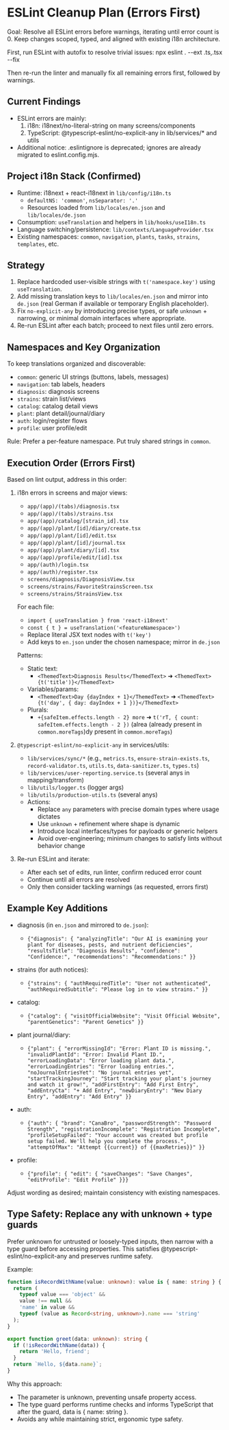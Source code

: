 # ESLint Cleanup Plan (Errors First)

Goal: Resolve all ESLint errors before warnings, iterating until error count is 0. Keep changes scoped, typed, and aligned with existing i18n architecture.

First, run ESLint with autofix to resolve trivial issues:
npx eslint . --ext .ts,.tsx --fix

Then re-run the linter and manually fix all remaining errors first, followed by warnings.

## Current Findings

- ESLint errors are mainly:
  1) i18n: i18next/no-literal-string on many screens/components
  2) TypeScript: @typescript-eslint/no-explicit-any in lib/services/* and utils
- Additional notice: .eslintignore is deprecated; ignores are already migrated to eslint.config.mjs.

## Project i18n Stack (Confirmed)

- Runtime: i18next + react-i18next in `lib/config/i18n.ts`
  - `defaultNS: 'common'`, `nsSeparator: '.'`
  - Resources loaded from `lib/locales/en.json` and `lib/locales/de.json`
- Consumption: `useTranslation` and helpers in `lib/hooks/useI18n.ts`
- Language switching/persistence: `lib/contexts/LanguageProvider.tsx`
- Existing namespaces: `common`, `navigation`, `plants`, `tasks`, `strains`, `templates`, etc.

## Strategy

1) Replace hardcoded user-visible strings with `t('namespace.key')` using `useTranslation`.
2) Add missing translation keys to `lib/locales/en.json` and mirror into `de.json` (real German if available or temporary English placeholder).
3) Fix `no-explicit-any` by introducing precise types, or safe `unknown` + narrowing, or minimal domain interfaces where appropriate.
4) Re-run ESLint after each batch; proceed to next files until zero errors.

## Namespaces and Key Organization

To keep translations organized and discoverable:

- `common`: generic UI strings (buttons, labels, messages)
- `navigation`: tab labels, headers
- `diagnosis`: diagnosis screens
- `strains`: strain list/views
- `catalog`: catalog detail views
- `plant`: plant detail/journal/diary
- `auth`: login/register flows
- `profile`: user profile/edit

Rule: Prefer a per-feature namespace. Put truly shared strings in `common`.

## Execution Order (Errors First)

Based on lint output, address in this order:

1. i18n errors in screens and major views:
   - `app/(app)/(tabs)/diagnosis.tsx`
   - `app/(app)/(tabs)/strains.tsx`
   - `app/(app)/catalog/[strain_id].tsx`
   - `app/(app)/plant/[id]/diary/create.tsx`
   - `app/(app)/plant/[id]/edit.tsx`
   - `app/(app)/plant/[id]/journal.tsx`
   - `app/(app)/plant/diary/[id].tsx`
   - `app/(app)/profile/edit/[id].tsx`
   - `app/(auth)/login.tsx`
   - `app/(auth)/register.tsx`
   - `screens/diagnosis/DiagnosisView.tsx`
   - `screens/strains/FavoriteStrainsScreen.tsx`
   - `screens/strains/StrainsView.tsx`

   For each file:
   - `import { useTranslation } from 'react-i18next'`
   - `const { t } = useTranslation('<featureNamespace>')`
   - Replace literal JSX text nodes with `t('key')`
   - Add keys to `en.json` under the chosen namespace; mirror in `de.json`

   Patterns:
   - Static text:
     - `<ThemedText>Diagnosis Results</ThemedText>` ➜ `<ThemedText>{t('title')}</ThemedText>`
   - Variables/params:
     - `<ThemedText>Day {dayIndex + 1}</ThemedText>` ➜ `<ThemedText>{t('day', { day: dayIndex + 1 })}</ThemedText>`
   - Plurals:
     - `+{safeItem.effects.length - 2} more` ➜ `t('rT, { count: safeItem.effects.length - 2 })` (alrea (already present in `common.moreTags`)dy present in `common.moreTags`)

2. `@typescript-eslint/no-explicit-any` in services/utils:
   - `lib/services/sync/*` (e.g., `metrics.ts`, `ensure-strain-exists.ts`, `record-validator.ts`, `utils.ts`, `data-sanitizer.ts`, `types.ts`)
   - `lib/services/user-reporting.service.ts` (several anys in mapping/transform)
   - `lib/utils/logger.ts` (logger args)
   - `lib/utils/production-utils.ts` (several anys)
   - Actions:
     - Replace `any` parameters with precise domain types where usage dictates
     - Use `unknown` + refinement where shape is dynamic
     - Introduce local interfaces/types for payloads or generic helpers
     - Avoid over-engineering; minimum changes to satisfy lints without behavior change

3. Re-run ESLint and iterate:
   - After each set of edits, run linter, confirm reduced error count
   - Continue until all errors are resolved
   - Only then consider tackling warnings (as requested, errors first)

## Example Key Additions

- diagnosis (in `en.json` and mirrored to `de.json`):
  - `{"diagnosis": { "analyzingTitle": "Our AI is examining your plant for diseases, pests, and nutrient deficiencies", "resultsTitle": "Diagnosis Results", "confidence": "Confidence:", "recommendations": "Recommendations:" }}`

- strains (for auth notices):
  - `{"strains": { "authRequiredTitle": "User not authenticated", "authRequiredSubtitle": "Please log in to view strains." }}`

- catalog:
  - `{"catalog": { "visitOfficialWebsite": "Visit Official Website", "parentGenetics": "Parent Genetics" }}`

- plant journal/diary:
  - `{"plant": { "errorMissingId": "Error: Plant ID is missing.", "invalidPlantId": "Error: Invalid Plant ID.", "errorLoadingData": "Error loading plant data.", "errorLoadingEntries": "Error loading entries.", "noJournalEntriesYet": "No journal entries yet", "startTrackingJourney": "Start tracking your plant's journey and watch it grow!", "addFirstEntry": "Add First Entry", "addEntryCta": "+ Add Entry", "newDiaryEntry": "New Diary Entry", "addEntry": "Add Entry" }}`

- auth:
  - `{"auth": { "brand": "CanaBro", "passwordStrength": "Password Strength", "registrationIncomplete": "Registration Incomplete", "profileSetupFailed": "Your account was created but profile setup failed. We'll help you complete the process.", "attemptOfMax": "Attempt {{current}} of {{maxRetries}}" }}`

- profile:
  - `{"profile": { "edit": { "saveChanges": "Save Changes", "editProfile": "Edit Profile" }}}`

Adjust wording as desired; maintain consistency with existing namespaces.

## Type Safety: Replace any with unknown + type guards

Prefer unknown for untrusted or loosely-typed inputs, then narrow with a type guard before accessing properties. This satisfies @typescript-eslint/no-explicit-any and preserves runtime safety.

Example:

```ts
function isRecordWithName(value: unknown): value is { name: string } {
  return (
    typeof value === 'object' &&
    value !== null &&
    'name' in value &&
    typeof (value as Record<string, unknown>).name === 'string'
  );
}

export function greet(data: unknown): string {
  if (!isRecordWithName(data)) {
    return 'Hello, friend';
  }
  return `Hello, ${data.name}`;
}
```

Why this approach:
- The parameter is unknown, preventing unsafe property access.
- The type guard performs runtime checks and informs TypeScript that after the guard, data is { name: string }.
- Avoids any while maintaining strict, ergonomic type safety.
